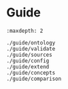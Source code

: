 # Guide

```{toctree}
:maxdepth: 2

./guide/ontology
./guide/validate
./guide/sources
./guide/config
./guide/extend
./guide/concepts
./guide/comparison
```
